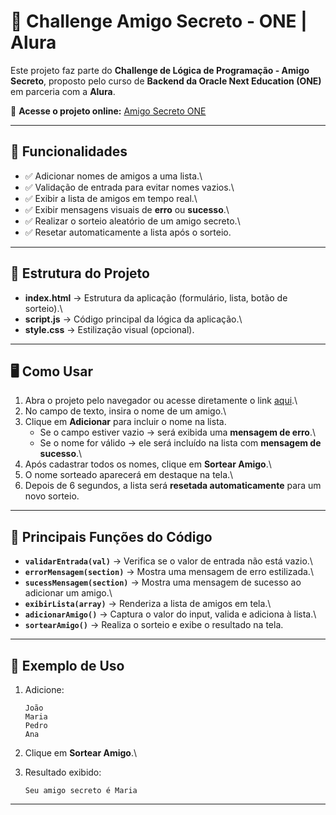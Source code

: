 # 🎁 Challenge Amigo Secreto - ONE \| Alura

Este projeto faz parte do **Challenge de Lógica de Programação - Amigo
Secreto**, proposto pelo curso de **Backend da Oracle Next Education
(ONE)** em parceria com a **Alura**.

🔗 **Acesse o projeto online:** [Amigo Secreto
ONE](https://challenge-amigo-secreto-one-alura.vercel.app/)

------------------------------------------------------------------------

## 🚀 Funcionalidades

-   ✅ Adicionar nomes de amigos a uma lista.\
-   ✅ Validação de entrada para evitar nomes vazios.\
-   ✅ Exibir a lista de amigos em tempo real.\
-   ✅ Exibir mensagens visuais de **erro** ou **sucesso**.\
-   ✅ Realizar o sorteio aleatório de um amigo secreto.\
-   ✅ Resetar automaticamente a lista após o sorteio.

------------------------------------------------------------------------

## 📂 Estrutura do Projeto

-   **index.html** → Estrutura da aplicação (formulário, lista, botão de
    sorteio).\
-   **script.js** → Código principal da lógica da aplicação.\
-   **style.css** → Estilização visual (opcional).

------------------------------------------------------------------------

## 🖥️ Como Usar

1.  Abra o projeto pelo navegador ou acesse diretamente o link
    [aqui](https://challenge-amigo-secreto-one-alura.vercel.app/).\
2.  No campo de texto, insira o nome de um amigo.\
3.  Clique em **Adicionar** para incluir o nome na lista.
    -   Se o campo estiver vazio → será exibida uma **mensagem de
        erro**.\
    -   Se o nome for válido → ele será incluído na lista com **mensagem
        de sucesso**.\
4.  Após cadastrar todos os nomes, clique em **Sortear Amigo**.\
5.  O nome sorteado aparecerá em destaque na tela.\
6.  Depois de 6 segundos, a lista será **resetada automaticamente** para
    um novo sorteio.

------------------------------------------------------------------------

## 🔧 Principais Funções do Código

-   **`validarEntrada(val)`** → Verifica se o valor de entrada não está
    vazio.\
-   **`errorMensagem(section)`** → Mostra uma mensagem de erro
    estilizada.\
-   **`sucessMensagem(section)`** → Mostra uma mensagem de sucesso ao
    adicionar um amigo.\
-   **`exibirLista(array)`** → Renderiza a lista de amigos em tela.\
-   **`adicionarAmigo()`** → Captura o valor do input, valida e adiciona
    à lista.\
-   **`sortearAmigo()`** → Realiza o sorteio e exibe o resultado na
    tela.

------------------------------------------------------------------------

## 📝 Exemplo de Uso

1.  Adicione:

        João
        Maria
        Pedro
        Ana

2.  Clique em **Sortear Amigo**.\

3.  Resultado exibido:

        Seu amigo secreto é Maria

------------------------------------------------------------------------

